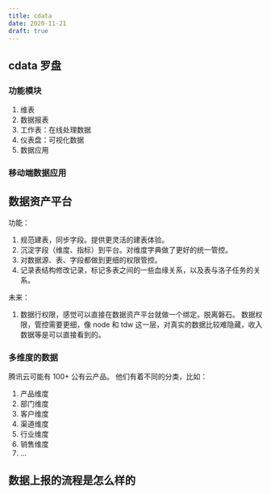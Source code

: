 ```yaml
---
title: cdata
date: 2020-11-21
draft: true
---
```


## cdata 罗盘

### 功能模块

1. 维表
2. 数据报表
3. 工作表：在线处理数据
4. 仪表盘：可视化数据
5. 数据应用

### 移动端数据应用

## 数据资产平台

功能：

1. 规范建表，同步字段。提供更灵活的建表体验。
2. 沉淀字段（维度、指标）到平台。对维度字典做了更好的统一管控。
3. 对数据源、表、字段都做到更细的权限管控。
4. 记录表结构修改记录，标记多表之间的一些血缘关系，以及表与洛子任务的关系。

未来：

1. 数据行权限，感觉可以直接在数据资产平台就做一个绑定。脱离磐石。 数据权限，管控需要更细，像 node 和 tdw 这一层，对真实的数据比较难隐藏，收入数据等是可以直接看到的。

### 多维度的数据

腾讯云可能有 100+ 公有云产品。 他们有着不同的分类，比如：

1. 产品维度
2. 部门维度
3. 客户维度
4. 渠道维度
5. 行业维度
6. 销售维度
7. ...

## 数据上报的流程是怎么样的
